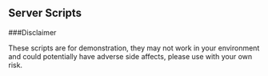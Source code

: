 Server Scripts
--------------

###Disclaimer

These scripts are for demonstration, they may not work in your environment and could potentially have adverse side affects, please use with your own risk.

